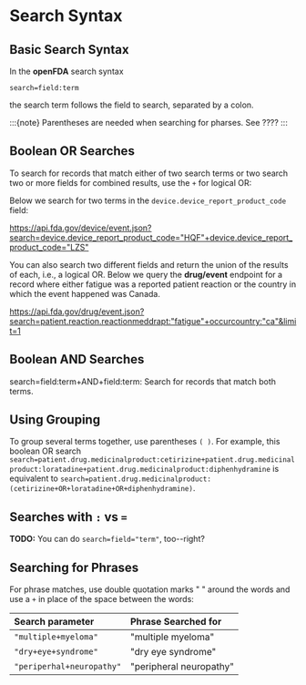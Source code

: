 # Search Syntax

## Basic Search Syntax

In the **openFDA** search syntax

```XQuery
search=field:term
```
the search term follows the field to search, separated by a colon.

:::{note} 
Parentheses are needed when searching for pharses. See ????
:::

## Boolean OR Searches

To search for records that match either of two search terms or two search two or more fields for combined results, use the `+` for logical OR:

Below we search for two terms in the `device.device_report_product_code` field:

<https://api.fda.gov/device/event.json?search=device.device_report_product_code="HQF"+device.device_report_product_code="LZS">

You can also search two different fields and return the union of the results of each, i.e.,  a logical OR. Below we query the
**drug/event** endpoint for a record where either fatigue was a reported patient reaction or the country in which the event happened was Canada.

<https://api.fda.gov/drug/event.json?search=patient.reaction.reactionmeddrapt:"fatigue"+occurcountry:"ca"&limit=1>

## Boolean AND Searches

search=field:term+AND+field:term: Search for records that match both terms.

## Using Grouping

To group several terms together, use parentheses `( )`. For example, this boolean OR search 
`search=patient.drug.medicinalproduct:cetirizine+patient.drug.medicinalproduct:loratadine+patient.drug.medicinalproduct:diphenhydramine`
is equivalent to `search=patient.drug.medicinalproduct:(cetirizine+OR+loratadine+OR+diphenhydramine)`.

## Searches with `:` vs `=`

**TODO:** You can do `search=field="term"`, too--right?

## Searching for Phrases

For phrase matches, use double quotation marks " " around the words and use a `+` in place of the space between the words:

| Search parameter   |  Phrase Searched for |
:------------------- | :-------------------------
`"multiple+myeloma"` | "multiple myeloma"
`"dry+eye+syndrome"` | "dry eye syndrome"
`"periperhal+neuropathy"` | "peripheral neuropathy"
